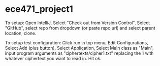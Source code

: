 # ece471_project1
To setup: 
Open IntelliJ, Select "Check out from Version Control", Select "GitHub", select repo from dropdown (or paste repo url) and select parent location, clone.

To setup test configuration:
Click run in top menu, Edit Configurations, Select Add (plus button), Select Application, Select Main class as "Main",
input program arguments as "ciphertexts/cipher1.txt" replacing the 1 with whatever ciphertext you want to read in. Hit ok.
